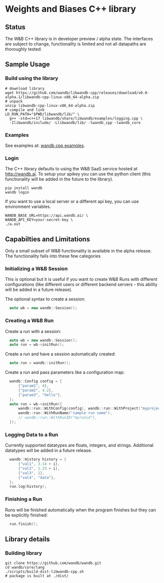 # Weights and Biases C++ library

## Status

The W&B C++ library is in developer preview / alpha state.  The interfaces are
subject to change, functionality is limited and not all datapaths are thoroughly tested.

## Sample Usage

### Build using the library

```shell
# download library
wget https://github.com/wandb/libwandb-cpp/releases/download/v0.0-alpha.1/libwandb-cpp-linux-x86_64-alpha.zip
# unpack
unzip libwandb-cpp-linux-x86_64-alpha.zip
# compile and link
LD_RUN_PATH="$PWD/libwandb/lib/" \
  g++ -std=c++17 libwandb/share/libwandb/examples/logging.cpp \
  -Ilibwandb/include/ -Llibwandb/lib/ -lwandb_cpp -lwandb_core
```

### Examples

See examples at: [wandb cpp examples](https://github.com/wandb/wandb/tree/main/core/lang/cpp/examples).

### Login

The C++ library defaults to using the W&B SaaS service hosted at http://wandb.ai.
To setup your apikey you can use the python client (this functionality will be added
in the future to the library).

```
pip install wandb
wandb login
```

If you want to use a local server or a different api key, you can use environment variables.
```shell
WANDB_BASE_URL=https://api.wandb.ai/ \
WANDB_API_KEY=your-secret-key \
./a.out
```

## Capabilties and Limitations

Only a small subset of W&B functionality is available in the alpha release.  The functionality falls into
these few categories

### Initializing a W&B Session

This is optional but it is useful if you want to create W&B Runs with different configurations (like different
users or different backend servers - this ability will be added in a future release).

The optional syntax to create a session:
```cpp
  auto wb = new wandb::Session();
```

### Creating a W&B Run

Create a run with a session:
```cpp
  auto wb = new wandb::Session();
  auto run = wb->initRun();
```

Create a run and have a session automatically created:
```cpp
  auto run = wandb::initRun();
```

Create a run and pass parameters like a configuration map:
```cpp
  wandb::Config config = {
      {"param1", 4},
      {"param2", 4.2},
      {"param3", "hello"},
  };
  auto run = wb->initRun({
      wandb::run::WithConfig(config), wandb::run::WithProject("myproject"),
      wandb::run::WithRunName("sample run name"),
      // wandb::run::WithRunID("myrunid"),
  });
```

### Logging Data to a Run

Currently supported datatypes are floats, integers, and strings.  Additional datatypes will be added in a future release.

```cpp
  wandb::History history = {
      {"val1", 3.14 + i},
      {"val2", 1.23 + i},
      {"val3", 1},
      {"val4", "data"},
  };
  run.log(history);
```

### Finishing a Run

Runs will be finished automatically when the program finishes but they can be explicitly finished:
```cpp
  run.finish();
```

## Library details

### Building library

```shell
git clone https://github.com/wandb/wandb.git
cd wandb/core/lang
./scripts/build-dist-libwandb-cpp.sh
# package is built at ./dist/
```
